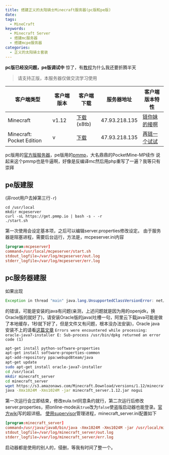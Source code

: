 ```yaml
---
title: 搭建正义的太阳骑士Minecraft服务器(pc版和pe版)
date:
tags:
  - MineCraft
keywords:
  - Minecraft Server
  - 搭建mc服务器
  - 搭建mcpe服务器
categories:
  - 正义的太阳骑士套装
---
```

**pc版已经没问题，pe版调试中**
惊了，有[教程](https://www.linode.com/docs/game-servers/minecraft-on-debian-and-ubuntu)为什么我还要折腾半天
>请支持正版，本服务器仅做交流学习使用

| 客户端类型 | 客户端版本 | 客户端下载 | 服务器地址 | 客户端版本特性 |
| ------| ------ | ------ | ------ | ------ |
| Minecraft | v1.12 | [下载](http://pan.baidu.com/s/1boBkt7T)(x8tb) | 47.93.218.135 | [链你妹的接啊](http://minecraft-zh.gamepedia.com/1.12) |
| Minecraft: Pocket Edition | v | [下载]() | 47.93.218.135 | [再链一个试试]() |
<!-- more -->
pc版用的[官方版服务器](https://minecraft.net/zh-hans/download/server)，pe版用的[pmmp]()，大名鼎鼎的PocketMine-MP续作
说起来这个pmmp也是牛逼啊，好像是反编译mc然后用php重写了一遍？我等只有崇拜
## pe版建服
(非root用户去掉第三行` -r `)
```
cd /usr/local
mkdir mcpeserver
curl -sL https://get.pmmp.io | bash -s - -r
./start.sh
```
第一次使用会设定基本项，之后可以编辑server.properties修改设定。
由于服务器是阻塞进程，需要后台运行，方法是，mcpeserver.ini内容
```conf
[program:mcpeserver]
command=/usr/local/mcpeserver/start.sh
stdout_logfile=/var/log/mcpeserver/out.log
stderr_logfile=/var/log/mcpeserver/err.log
```
## pc服务器建服
如果出现
``` java
Exception in thread "main" java.lang.UnsupportedClassVersionError: net/minecraft/server/MinecraftServer : Unsupported major.minor version 52.0
```
的错误，可能是安装的java有问题(亲测，上述问题就是因为用的openjdk，换Oracle版的就好了)，请安装Oracle版的java(吐槽一句，阿里云下载java可能是做了本地缓存，1秒就下好了，但是文件又有问题，根本没办法安装)，Oracle java安装不上的请看[这篇文章](http://www.cnblogs.com/DebugLife/p/aliyun-ubuntu-java.html)
` Errors were encountered while processing:
 oracle-java7-installer
E: Sub-process /usr/bin/dpkg returned an error code (1)
 `
```bash
apt-get install python-software-properties
apt-get install software-properties-common
apt-add-repository ppa:webupd8team/java
apt-get update
sudo apt-get install oracle-java7-installer
cd /usr/local
mkdir minecraft_server
cd minecraft_server
wget https://s3.amazonaws.com/Minecraft.Download/versions/1.12/minecraft_server.1.12.jar
java -Xmx1024M -Xms1024M -jar minecraft_server.1.12.jar nogui
```
第一次运行会立即结束，修改eula.txt同意条约就行，第二次运行后修改server.properties，把online-mode从` true `改为` false `使盗版启动器也能登录。[官方wiki](http://minecraft-zh.gamepedia.com/index.php?title=Server.properties&variant=zh)写的超详细。
[使用supervisor]()管理进程，minecraft_server.ini配置如下
```conf
[program:minecraft_server]
command=/usr/java/java8/bin/java -Xmx1024M -Xms1024M -jar /usr/local/minecraft_server/minecraft_server.1.12.jar nogui
stdout_logfile=/var/log/minecraft_server/out.log
stderr_logfile=/var/log/minecraft_server/err.log
```
启动器都是使用的别人的，侵删，等我有时间了整一个。
